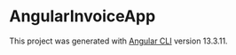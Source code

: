 # AngularInvoiceApp

This project was generated with [Angular CLI](https://github.com/angular/angular-cli) version 13.3.11.

